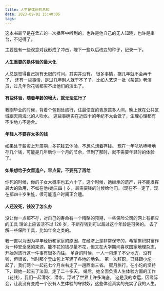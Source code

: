 ```yaml
---
title: 人生是体验的总和
date: 2023-09-01 15:40:06
tags:
---
```


这本书最早是在孟岩的一次播客中听到的，也许是他自己的无人知晓，也许是串台，不记得了。

主要是有一些观念对我形成了冲击，埋下一些以后改变的种子，记录一下。
#### 人生重要的是体验的最大化
人总是觉得自己拥有无限的时间，其实并没有。
很多事情，拖几年就不会再干了，
还有一些事情，是过几年别人就干不了了，比如人艺这一批《茶馆》老演员，过几年你花钱都买不出他们的演出了。
#### 有些体验，随着年齡的增大，就无法进行了
我刚毕业的时候，背着个包到处旅行，住最便宜的青旅馆多人间，晚上就在公共区域跟天南海北的人吹水。
这些事确实在近四十的年纪不太会做了，生理心理都有不少地方不适合。

#### 年轻人不要存太多的钱
如果处于薪资上升周期，多花钱去体验，不想总想着存钱。
现在一年吭吭哧哧地存几个钱，可能是几年后你一个月的节余，但到了那时，就不需要年轻时的体验了。

#### 如果想给子女留遗产，早点留，不要死了再给
你死的时候，你的子女大概率也五六十了，这个时候，她继承的遗产，并不能发挥最大的效用，不如在他/她三四十岁，最需要钱的时候给他们。（现在不一定了，现在都四十岁生娃，很可能遗产时间正合适。

#### 人还没死，钱没了怎么办
没让你一点都不存，对自己的寿命有一个精略的预期，一些保险公司的网上有相应的工具
理论上应该活不过 126 岁，不断存钱到可以超过这个年龄是可笑的。
去了解一些保险工具，比如年金之类的。


我一直以为因为早年经历和家庭的原因，在经济上是非常保守的，希望累积财富作为一种安全感的来源，能不花的钱尽量不花，但又在大学期间喜欢国家地理杂志，开始对旅行这一件事有很多向往。
单身的时候，一人一包走了不少地方，没有钱，但很省，当时那个登山包上写满了各地的地名。
第一次辞职，已经跟小坨一起了，我们两个一起花七个月左右走了一趟西南三省。
蜜月旅行，在小坨的坚持下，跟她一起去了法国，走了二十多天。
婚后，她全面负责人生体验方面的工作（花钱），我们一起滑水，潜水，浮过了世界上许多海底。
这是我的幸运，因缘际会，让我没有变成一个没有人生体验的守财奴，这些体验真实的充实了我的人生。
